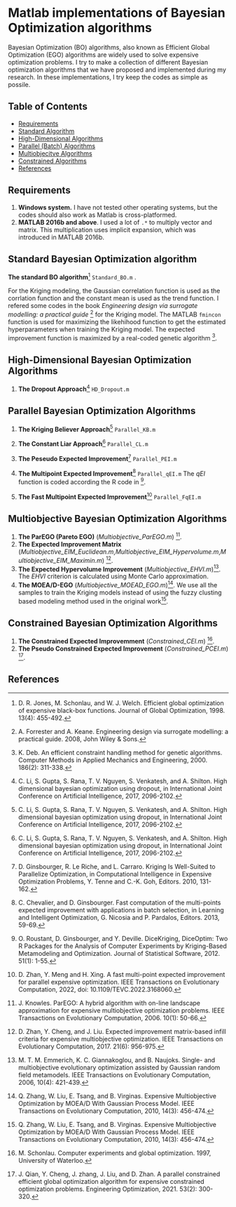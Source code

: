 # Matlab implementations of Bayesian Optimization algorithms
Bayesian Optimization (BO) algorithms, also known as Efficient Global Optimization (EGO) algorithms are widely used to solve expensive optimization problems. I try to make a collection of different Bayesian optimization algorithms that we have proposed and implemented during my research. In these implementations, I try keep the codes as simple as possile.


## Table of Contents
* [Requirements](#Requirements)
* [Standard Algorithm](#Standard-algorithm)
* [High-Dimensional Algorithms](#High-Dimensional-Algorithms)
* [Parallel (Batch) Algorithms](#Parallel-Efficient-Global-Optimization-algorithms)
* [Multiobjecitve Algorithms](#Multiobjective-Efficient-Global-Optimization-algorithms)
* [Constrained Algorithms](#Constrained-Efficient-Global-Optimization-algorithms)
* [References](#References)


## Requirements
1. **Windows system.** I have not tested other operating systems, but the codes should also work as Matlab is cross-platformed.
2. **MATLAB 2016b and above**. I used a lot of ```.*``` to multiply vector and matrix. This multiplication uses implicit expansion, which was introduced in MATLAB 2016b.

## Standard Bayesian Optimization algorithm
**The standard BO algorithm**[^1] ```Standard_BO.m``` .
 
For the Kriging modeling, the Gaussian correlation function is used as the corrlation function and the constant mean is used as the trend function. 
I refered some codes in the book *Engineering design via surrogate modelling: a practical guide* [^2] for the Kriging model. 
The MATLAB ```fmincon``` function is used for maximizing the likehihood function to get the estimated hyperparameters when training the Kriging model. 
The expected improvement function is maximized by a real-coded genetic algorithm [^3].


## High-Dimensional Bayesian Optimization Algorithms
1. **The Dropout Approach**[^4] ```HD_Dropout.m``` 



## Parallel Bayesian Optimization Algorithms
1. **The Kriging Believer Approach**[^4] ```Parallel_KB.m```
   
3. **The Constant Liar Approach**[^4] ```Parallel_CL.m```

   
5. **The Peseudo Expected Improvement**[^5] ```Parallel_PEI.m```  
   
7. **The Multipoint Expected Improvement**[^6] ```Parallel_qEI.m``` 
   The *qEI* function is coded according the R code in [^7].
   
10. **The Fast Multipoint Expected Improvement**[^8] ```Parallel_FqEI.m``` 
    

## Multiobjective Bayesian Optimization Algorithms
1. **The ParEGO (Pareto EGO)** (*Multiobjective_ParEGO.m*) [^9].
2. **The Expected Improvement Matrix** (*Multiobjective_EIM_Euclidean.m*,*Multiobjective_EIM_Hypervolume.m*,*Multiobjective_EIM_Maximin.m*) [^10].
3. **The Expected Hypervolume Improvement** (*Multiobjective_EHVI.m*)[^11]. The *EHVI* criterion is calculated using Monte Carlo approximation.
4. **The MOEA/D-EGO** (*Multiobjective_MOEAD_EGO.m*)[^12]. We use all the samples to train the Kriging models instead of using the fuzzy clusting based modeling method used in the original work[^12].


## Constrained Bayesian Optimization Algorithms
1. **The Constrained Expected Improvemment** (*Constrained_CEI.m*) [^13].
2. **The Pseudo Constrained Expected Improvement** (*Constrained_PCEI.m*) [^14].

## References
[^1]: D. R. Jones, M. Schonlau, and W. J. Welch. Efficient global optimization of expensive black-box functions. Journal of Global Optimization, 1998. 13(4): 455-492.
[^2]:  A. Forrester and A. Keane. Engineering design via surrogate modelling: a practical guide. 2008, John Wiley & Sons.
[^3]:  K. Deb. An efficient constraint handling method for genetic algorithms. Computer Methods in Applied Mechanics and Engineering, 2000. 186(2): 311-338.
[^4]: C. Li, S. Gupta, S. Rana, T. V. Nguyen, S. Venkatesh, and A. Shilton. High dimensional bayesian optimization using dropout, in International Joint Conference on Artificial Intelligence, 2017, 2096-2102.
[^5]:  D. Ginsbourger, R. Le Riche, and L. Carraro. Kriging Is Well-Suited to Parallelize Optimization, in Computational Intelligence in Expensive Optimization Problems, Y. Tenne and C.-K. Goh, Editors. 2010, 131-162.
[^5]:  D. Zhan, J. Qian, and Y. Cheng. Pseudo expected improvement criterion for parallel EGO algorithm. Journal of Global Optimization, 2017. 68(3):  641-662.
[^6]:  C. Chevalier, and D. Ginsbourger. Fast computation of the multi-points expected improvement with applications in batch selection, in Learning and Intelligent Optimization, G. Nicosia and P. Pardalos, Editors. 2013, 59-69.
[^7]: O. Roustant, D. Ginsbourger, and Y. Deville. DiceKriging, DiceOptim: Two R Packages for the Analysis of Computer Experiments by Kriging-Based Metamodeling and Optimization. Journal of Statistical Software, 2012. 51(1): 1-55.
[^8]: D. Zhan, Y. Meng and H. Xing. A fast multi-point expected improvement for parallel expensive optimization. IEEE Transactions on Evolutionary Computation, 2022, doi: 10.1109/TEVC.2022.3168060.
[^9]: J. Knowles. ParEGO: A hybrid algorithm with on-line landscape approximation for expensive multiobjective optimization problems. IEEE Transactions on Evolutionary Computation, 2006. 10(1): 50-66.
[^10]: D. Zhan, Y. Cheng, and J. Liu. Expected improvement matrix-based infill criteria for expensive multiobjective optimization. IEEE Transactions on Evolutionary Computation, 2017. 21(6): 956-975.
[^11]: M. T. M. Emmerich, K. C. Giannakoglou, and B. Naujoks. Single- and multiobjective evolutionary optimization assisted by Gaussian random field metamodels. IEEE Transactions on Evolutionary Computation, 2006, 10(4): 421-439.
[^12]: Q. Zhang, W. Liu, E. Tsang, and B. Virginas. Expensive Multiobjective Optimization by MOEA/D With Gaussian Process Model. IEEE Transactions on Evolutionary Computation, 2010, 14(3): 456-474.
[^13]:  M. Schonlau. Computer experiments and global optimization. 1997, University of Waterloo.
[^14]: J. Qian, Y. Cheng, J. zhang, J. Liu, and D. Zhan. A parallel constrained efficient global optimization algorithm for expensive constrained optimization problems. Engineering Optimization, 2021. 53(2): 300-320.
